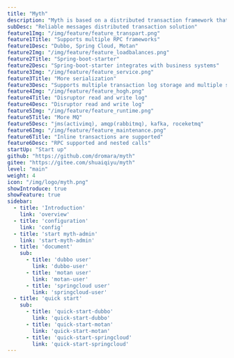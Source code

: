```yaml
---
title: "Myth"
description: "Myth is based on a distributed transaction framework that is ultimately consistent with reliable messaging."
subDesc: "Reliable messages distributed transaction solution"
feature1Img: "/img/feature/feature_transpart.png"
feature1Title: "Supports multiple RPC frameworks"
feature1Desc: "Dubbo, Spring Cloud, Motan"
feature2Img: "/img/feature/feature_loadbalances.png"
feature2Title: "Spring-boot-starter"
feature2Desc: "Spring-boot-starter integrates with business systems"
feature3Img: "/img/feature/feature_service.png"
feature3Title: "More serialization"
feature3Desc: "Supports multiple transaction log storage and multiple serialization methods"
feature4Img: "/img/feature/feature_hogh.png"
feature4Title: "Disruptor read and write log"
feature4Desc: "Disruptor read and write log"
feature5Img: "/img/feature/feature_runtime.png"
feature5Title: "More MQ"
feature5Desc: "jms(activimq), amqp(rabbitmq), kafka, roceketmq"
feature6Img: "/img/feature/feature_maintenance.png"
feature6Title: "Inline transactions are supported"
feature6Desc: "RPC supported and nested calls"
startUp: "Start up"
github: "https://github.com/dromara/myth"
gitee: "https://gitee.com/shuaiqiyu/myth"
level: "main"
weight: 4
icon: "/img/logo/myth.png"
showIntroduce: true
showFeature: true
sidebar:
  - title: 'Introduction'  	
    link: 'overview'
  - title: 'configuration'  	
    link: 'config'
  - title: 'start myth-admin'  	
    link: 'start-myth-admin'
  - title: 'document'  	
    sub:
      - title: 'dubbo user'  	
        link: 'dubbo-user'
      - title: 'motan user'  	
        link: 'motan-user'
      - title: 'springcloud user'  	
        link: 'springcloud-user'
  - title: 'quick start'  	
    sub:
      - title: 'quick-start-dubbo'  	
        link: 'quick-start-dubbo'
      - title: 'quick-start-motan'  	
        link: 'quick-start-motan'
      - title: 'quick-start-springcloud'  	
        link: 'quick-start-springcloud'
---
```


